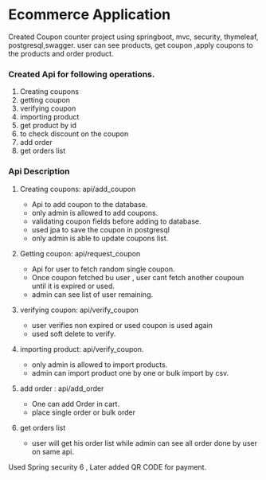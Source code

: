 # Ecommerce Application
Created Coupon counter project using springboot, mvc, security, thymeleaf, postgresql,swagger.
user can see products, get coupon ,apply coupons to the products and order product.

### Created Api for following operations.
1. Creating coupons
2. getting coupon
3. verifying coupon
4. importing product
5. get product by id
6. to check discount on the coupon
7. add order
8. get orders list

### Api Description
1. Creating coupons: api/add_coupon
   * Api to add coupon to the database.
   * only admin is allowed to add coupons.
   * validating coupon fields before adding to database.
   * used jpa to save the coupon in postgresql
   * only admin is able to update coupons list.

 2. Getting coupon: api/request_coupon
    * Api for user to fetch random single coupon.
    * Once coupon fetched bu user , user cant fetch another coupoun until it is expired or used.
    * admin can see list of user remaining.
  
3.   verifying coupon: api/verify_coupon
     * user verifies non expired or used coupon is used again
     * used soft delete to verify.

4.  importing product: api/verify_coupon.
     *  only admin is allowed to import products.
     *  admin can import product one by one or bulk import by csv.

  5.  add order : api/add_order
      *  One can add Order in cart.
      *  place single order or bulk order

  6.    get orders list
        * user will get his order list while admin can see all order done by user on same api.

  Used Spring security 6 , Later added QR CODE for payment.
    
   
